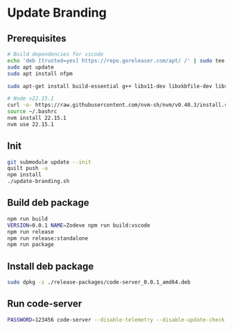 # Update Branding

## Prerequisites

```bash
# Build dependencies for vscode
echo 'deb [trusted=yes] https://repo.goreleaser.com/apt/ /' | sudo tee /etc/apt/sources.list.d/goreleaser.list
sudo apt update
sudo apt install nfpm

sudo apt-get install build-essential g++ libx11-dev libxkbfile-dev libsecret-1-dev libkrb5-dev python-is-python3 jq quilt rsync unzip

# Node v22.15.1
curl -o- https://raw.githubusercontent.com/nvm-sh/nvm/v0.40.3/install.sh | bash
source ~/.bashrc
nvm install 22.15.1
nvm use 22.15.1
```

## Init

```bash
git submodule update --init
quilt push -a
npm install
./update-branding.sh
```

## Build deb package

```bash
npm run build
VERSION=0.0.1 NAME=Zodeve npm run build:vscode
npm run release
npm run release:standalone
npm run package
```

## Install deb package

```bash
sudo dpkg -i ./release-packages/code-server_0.0.1_amd64.deb
```

## Run code-server

```bash
PASSWORD=123456 code-server --disable-telemetry --disable-update-check --disable-getting-started-override --app-name Zodeve --host 0.0.0.0
```
